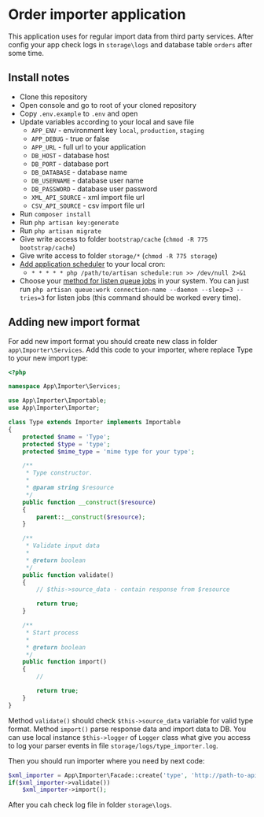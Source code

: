 # Order importer application

This application uses for regular import data from third party services.
After config your app check logs in `storage\logs`  and database table `orders` after some time.

## Install notes

- Clone this repository
- Open console and go to root of your cloned repository
- Copy `.env.example` to `.env` and open
- Update variables according to your local and save file
	* `APP_ENV` - environment key `local`, `production`, `staging`
	* `APP_DEBUG` - true or false
	* `APP_URL` - full url to your application
	* `DB_HOST` - database host
	* `DB_PORT` - database port
	* `DB_DATABASE` - database name
	* `DB_USERNAME` - database user name
	* `DB_PASSWORD` - database user password
	* `XML_API_SOURCE` - xml import file url
	* `CSV_API_SOURCE` - csv import file url
- Run `composer install`
- Run `php artisan key:generate`
- Run `php artisan migrate`
- Give write access to folder `bootstrap/cache` (`chmod -R 775 bootstrap/cache`)
- Give write access to folder `storage/*` (`chmod -R 775 storage`)
- [Add application scheduler](https://laravel.com/docs/5.2/scheduling#introduction) to your local cron:
	* `* * * * * php /path/to/artisan schedule:run >> /dev/null 2>&1`
- Choose your [method for listen queue jobs](https://laravel.com/docs/5.2/queues#running-the-queue-listener) in your system. You can just run `php artisan queue:work connection-name --daemon --sleep=3 --tries=3` for listen jobs (this command should be worked every time). 

## Adding new import format

For add new import format you should create new class in folder `app\Importer\Services`.
Add this code to your importer, where replace Type to your new import type:
```php
<?php

namespace App\Importer\Services;

use App\Importer\Importable;
use App\Importer\Importer;

class Type extends Importer implements Importable
{
	protected $name = 'Type';
	protected $type = 'type';
	protected $mime_type = 'mime type for your type';

	/**
	 * Type constructor.
	 *
	 * @param string $resource
	 */
	public function __construct($resource)
	{
		parent::__construct($resource);
	}

	/**
	 * Validate input data
	 *
	 * @return boolean
	 */
	public function validate()
	{
		// $this->source_data - contain response from $resource

		return true;
	}

	/**
	 * Start process
	 *
	 * @return boolean
	 */
	public function import()
	{
		//

		return true;
	}
}
```
Method `validate()` should check `$this->source_data` variable for valid type format.
Method `import()` parse response data and import data to DB.
You can use local instance `$this->logger` of `Logger` class what give you access to log your parser events in file `storage/logs/type_importer.log`.

Then you should run importer where you need by next code:
```php
$xml_importer = App\Importer\Facade::create('type', 'http://path-to-api-method.com');
if($xml_importer->validate())
	$xml_importer->import();
```

After you cah check log file in folder `storage\logs`.